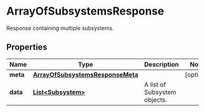

# ArrayOfSubsystemsResponse

Response containing multiple subsystems.
## Properties

Name | Type | Description | Notes
------------ | ------------- | ------------- | -------------
**meta** | [**ArrayOfSubsystemsResponseMeta**](ArrayOfSubsystemsResponseMeta.md) |  |  [optional]
**data** | [**List&lt;Subsystem&gt;**](Subsystem.md) | A list of Subsystem objects. | 



